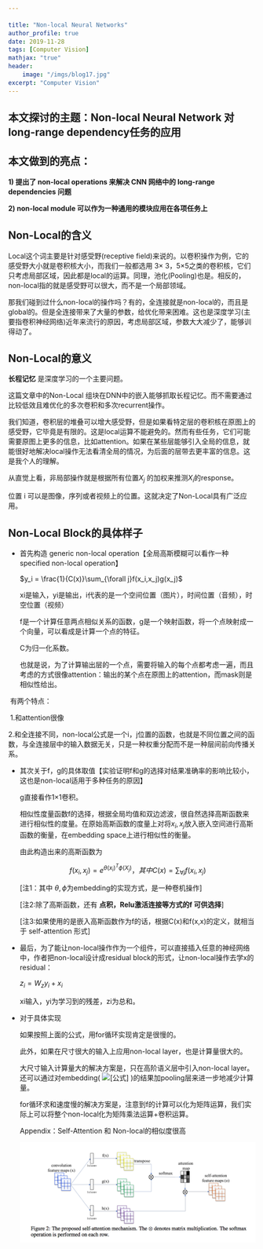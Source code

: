 ```yaml
---

title: "Non-local Neural Networks"
author_profile: true
date: 2019-11-28
tags: [Computer Vision]
mathjax: "true"
header:
    image: "/imgs/blog17.jpg"
excerpt: "Computer Vision"
---
```


## 本文探讨的主题：Non-local Neural Network 对long-range dependency任务的应用

## 本文做到的亮点：

**1) 提出了 non-local operations 来解决 CNN 网络中的 long-range dependencies 问题**

**2) non-local module 可以作为一种通用的模块应用在各项任务上**



## Non-Local的含义

Local这个词主要是针对感受野(receptive field)来说的。以卷积操作为例，它的感受野大小就是卷积核大小，而我们一般都选用 3$\times$ 3，5$\times$5之类的卷积核，它们只考虑局部区域，因此都是local的运算。同理，池化(Pooling)也是。相反的，non-local指的就是感受野可以很大，而不是一个局部领域。

那我们碰到过什么non-local的操作吗？有的，全连接就是non-local的，而且是global的。但是全连接带来了大量的参数，给优化带来困难。这也是深度学习(主要指卷积神经网络)近年来流行的原因，考虑局部区域，参数大大减少了，能够训得动了。

## Non-Local的意义

**长程记忆** 是深度学习的一个主要问题。

这篇文章中的Non-Local 组块在DNN中的嵌入能够抓取长程记忆。而不需要通过比较低效且难优化的多次卷积和多次recurrent操作。

我们知道，卷积层的堆叠可以增大感受野，但是如果看特定层的卷积核在原图上的感受野，它毕竟是有限的。这是local运算不能避免的。然而有些任务，它们可能需要原图上更多的信息，比如attention。如果在某些层能够引入全局的信息，就能很好地解决local操作无法看清全局的情况，为后面的层带去更丰富的信息。这是我个人的理解。

从直觉上看，非局部操作就是根据所有位置$X_j$ 的加权来推测$X_i$的response。

位置 i 可以是图像，序列或者视频上的位置。这就决定了Non-Local具有广泛应用。



## Non-Local Block的具体样子

* 首先构造 generic non-local operation【全局高斯模糊可以看作一种 specified non-local operation】

  $y_i = \frac{1}{C(x)}\sum_{\forall j}f(x_i,x_j)g(x_j)$

  xi是输入，yi是输出，i代表的是一个空间位置（图片），时间位置（音频），时空位置（视频）

  f是一个计算任意两点相似关系的函数，g是一个映射函数，将一个点映射成一个向量，可以看成是计算一个点的特征。

  C为归一化系数。

  也就是说，为了计算输出层的一个点，需要将输入的每个点都考虑一遍，而且考虑的方式很像attention：输出的某个点在原图上的attention，而mask则是相似性给出。



​		有两个特点：

​		1.和attention很像

​		2.和全连接不同，non-local公式是一个i，j位置的函数，也就是不同位置之间的函数，与全连接层中的输入数据无关，只是一种权重分配而不是一种层间前向传播关系。

* 其次关于f，g的具体取值【实验证明f和g的选择对结果准确率的影响比较小，这也是non-local适用于多种任务的原因】

  g直接看作1$\times$1卷积。

  相似性度量函数f的选择，根据全局均值和双边滤波，很自然选择高斯函数来进行相似性的度量。在原始高斯函数的度量上对将$x_i,x_j$放入嵌入空间进行高斯函数的衡量，在embedding space上进行相似性的衡量。

  由此构造出来的高斯函数为

  $$f(x_i,x_j) = e^{\theta(x_i)^T\phi(X_j)} ，其中 C(x) = \sum_{\forall j}f(x_i,x_j)$$

  [注1：其中 $\theta,\phi$为embedding的实现方式，是一种卷机操作]

  [注2:除了高斯函数，还有 **点积，Relu激活连接等方式的f 可供选择**]

  [注3:如果使用的是嵌入高斯函数作为f的话，根据C(x)和f(x,x)的定义，就相当于 self-attention 形式]

* 最后，为了能让non-local操作作为一个组件，可以直接插入任意的神经网络中，作者把non-local设计成residual block的形式，让non-local操作去学x的residual：

  $z_i = W_zy_i+x_i$

  xi输入，yi为学习到的残差，zi为总和。

* 对于具体实现

  如果按照上面的公式，用for循环实现肯定是很慢的。

  此外，如果在尺寸很大的输入上应用non-local layer，也是计算量很大的。

  大尺寸输入计算量大的解决方案是，只在高阶语义层中引入non-local layer。还可以通过对embedding( ![[公式]](https://www.zhihu.com/equation?tex=%5Ctheta%2C+%5Cphi) )的结果加pooling层来进一步地减少计算量。

  for循环求和速度慢的解决方案是，注意到f的计算可以化为矩阵运算，我们实际上可以将整个non-local化为矩阵乘法运算+卷积运算。

  

  Appendix：Self-Attention 和 Non-local的相似度很高

  ![blog16_appendix](/imgs/blog16_appendix.png)

  







